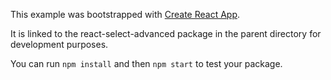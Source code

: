 This example was bootstrapped with [Create React App](https://github.com/facebook/create-react-app).

It is linked to the react-select-advanced package in the parent directory for development purposes.

You can run `npm install` and then `npm start` to test your package.
